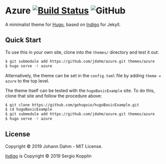 Azure [![Build Status](https://travis-ci.org/jdahm/azure.svg?branch=master)](https://travis-ci.org/jdahm/azure) ![GitHub](https://img.shields.io/github/license/jdahm/lapis.svg)
=====

A minimalist theme for [Hugo](https://gohugo.io), based on
[Indigo](https://github.com/sergiokopplin/indigo) for Jekyll.

Quick Start
-----------

To use this in your own site, clone into the `themes/` directory and test it out:

``` bash
$ git submodule add https://github.com/jdahm/azure.git themes/azure
$ hugo serve -t azure
```

Alternatively, the theme can be set in the `config.toml` file by adding `theme = azure` to the top level.

The theme itself can be tested with the `hugoBasicExample` site. To do this, clone that site and follow the procedure above:

```bash
$ git clone https://github.com/gohugoio/hugoBasicExample.git
$ cd hugoBasicExample
$ git submodule add https://github.com/jdahm/azure.git themes/azure
$ hugo serve -t azure
```

License
-------

Copyright © 2019 Johann Dahm - MIT License.

[Indigo](https://github.com/sergiokopplin/indigo) is Copyright © 2019 Sergio Kopplin
